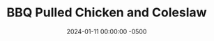 ---
layout: post
title:  "BBQ Pulled Chicken and Coleslaw"
date:   2024-01-11 00:00:00 -0500
categories:
- Recipes
- Chicken
permalink: /recipes/pulled-chicken
image: /assets/Food/Chicken/Pulled/pulled-cover.jpg
ing: pulled-ing
facts: pulled-facts
Prep: 30
Rest: 
Cook: 300
Source1: https://www.cookingclassy.com/crockpot-bbq-pulled-chicken/
Source2: 
tags: 
- bbq
- barbeque
- sauce
- crock pot
- slow cook
- shredded
- cabbage
- blend
- food processor
- oil
- vinegar
- sandwich
Description: This BBQ pulled chicken is made easy in a slow cooker, and features a homemade <a href="bbq-sauce">Unsweetened BBQ Sauce</a>. I paired it with a side of oil and vinegar coleslaw (not a mayo based coleslaw), and can be easily made into a sandwich. I always hated shredding cabbage, until I realized I could use my food processor to do the work for me. Give it a go, and check out the homemade sauce, or use your own BBQ sauce
Instructions: 
- Place the chicken into a large slow cooker. Add spices (chili powder, paprika, garlic and onion powder, black pepper, and cayenne) over the chicken, and mix to evenly coat it all<br><br>

- Add half of your BBQ sauce on top of the chicken. The other half of the BBQ sauce will be reserved for at the end<br><br>

- Cover, and cook on low for 4-6 hours, or until the chicken is at least 185F and shreds easily<br><br>

- Transfer the chicken to a cutting board or bowl, and shred with 2 forks (or your hands). Return the chicken to the slow cooker<br><br>

- Heat the remainder of your BBQ sauce and soy sauce in the microwave for about a minute until warm, and pour over your shredded chicken<br><br>
- <center><img src="/assets/Food/Chicken/Pulled/pulled-5.jpg" alt="" class="instruction-image"></center><br>

- The coleslaw can be made at any time and kept in the fridge, so I like to do it as the chicken cooks. I find that a food processor is the easiest way to shred cabbage. Cut your cabbage into wedges and remove the core. Using the shredder attachment, feed the cabbage down the tube to finely shred it. You can also use a mandolin or a knife. Transfer the shredded cabbage to a large bowl<br><br>

- In a glass, mix together the dressing ingredients (ACV, oil, lime, soy sauce, balsamic, dijon, onion and garlic powder, black pepper, and celery seed). Pour over the cabbage, mix, and serve<br>
- <br><center><img src="/assets/Food/Chicken/Pulled/pulled-7.jpg" alt="" class="instruction-image"></center>
---